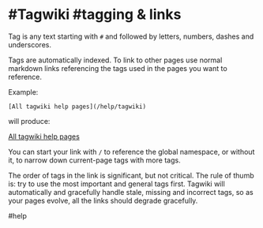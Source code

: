 <!---
tagwiki-page-id: 97cc6f1750fdc7722e036f1eea4fd129
-->
# #Tagwiki #tagging & links


Tag is any text starting with `#` and followed by letters, numbers, dashes and underscores.

Tags are automatically indexed. To link to other pages use normal markdown links referencing the tags used in the pages you want to reference.

Example:

`[All tagwiki help pages](/help/tagwiki)`

will produce:

[All tagwiki help pages](/help/tagwiki)

You can start your link with `/` to reference the global namespace, or without it, to narrow down current-page tags with more tags.


The order of tags in the link is significant, but not critical. The rule of thumb is: try to use the most important and general tags first. Tagwiki will automatically and gracefully handle stale, missing and incorrect tags, so as your pages evolve, all the links should degrade gracefully.

 
#help